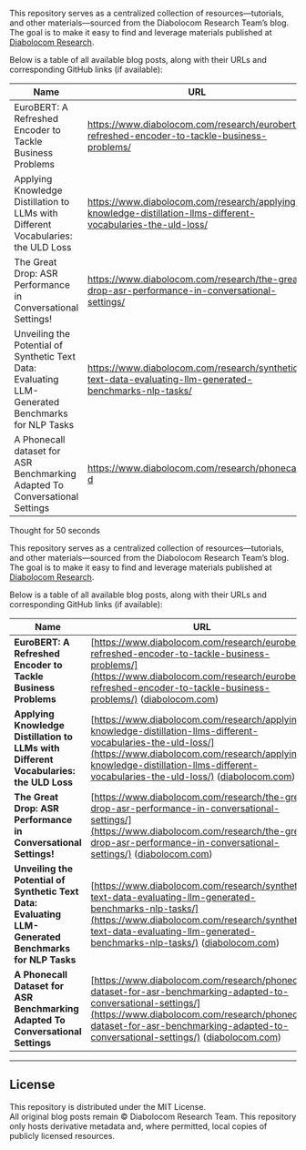 This repository serves as a centralized collection of resources—tutorials, and other materials—sourced from the Diabolocom Research Team’s blog. The goal is to make it easy to find and leverage materials published at [Diabolocom Research](https://www.diabolocom.com/research/).

Below is a table of all available blog posts, along with their URLs and corresponding GitHub links (if available):

| Name | URL | GitHub Link |
| --- | --- | --- |
| EuroBERT: A Refreshed Encoder to Tackle Business Problems | https://www.diabolocom.com/research/eurobert-refreshed-encoder-to-tackle-business-problems/ | https://github.com/Nicolas-BZRD/EuroBERT |
| Applying Knowledge Distillation to LLMs with Different Vocabularies: the ULD Loss | https://www.diabolocom.com/research/applying-knowledge-distillation-llms-different-vocabularies-the-uld-loss/ | https://github.com/Diabolocom-Research/ULD-Loss |
| The Great Drop: ASR Performance in Conversational Settings! | https://www.diabolocom.com/research/the-great-drop-asr-performance-in-conversational-settings/ | https://github.com/Diabolocom-Research/ConversationalDataset |
| Unveiling the Potential of Synthetic Text Data: Evaluating LLM-Generated Benchmarks for NLP Tasks | https://www.diabolocom.com/research/synthetic-text-data-evaluating-llm-generated-benchmarks-nlp-tasks/ | https://github.com/Diabolocom-Research/SG4NLP |
| A Phonecall dataset for ASR Benchmarking Adapted To Conversational Settings | https://www.diabolocom.com/research/phonecall-d

Thought for 50 seconds

This repository serves as a centralized collection of resources—tutorials, and other materials—sourced from the Diabolocom Research Team’s blog. The goal is to make it easy to find and leverage materials published at [Diabolocom Research](https://www.diabolocom.com/research/).

Below is a table of all available blog posts, along with their URLs and corresponding GitHub links (if available):

| Name                                                                                                        | URL                                                                                                                                                | GitHub Link                                                                                                    |
|-------------------------------------------------------------------------------------------------------------|----------------------------------------------------------------------------------------------------------------------------------------------------|---------------------------------------------------------------------------------------------------------------|
| **EuroBERT: A Refreshed Encoder to Tackle Business Problems**                                               | [https://www.diabolocom.com/research/eurobert-refreshed-encoder-to-tackle-business-problems/](https://www.diabolocom.com/research/eurobert-refreshed-encoder-to-tackle-business-problems/) ([diabolocom.com](https://www.diabolocom.com/research/eurobert-refreshed-encoder-to-tackle-business-problems/)) | [https://github.com/Nicolas-BZRD/EuroBERT](https://github.com/Nicolas-BZRD/EuroBERT) ([github.com](https://github.com/Nicolas-BZRD/EuroBERT))                  |
| **Applying Knowledge Distillation to LLMs with Different Vocabularies: the ULD Loss**                       | [https://www.diabolocom.com/research/applying-knowledge-distillation-llms-different-vocabularies-the-uld-loss/](https://www.diabolocom.com/research/applying-knowledge-distillation-llms-different-vocabularies-the-uld-loss/) ([diabolocom.com](https://www.diabolocom.com/research/applying-knowledge-distillation-llms-different-vocabularies-the-uld-loss/)) | [https://github.com/Diabolocom-Research/ULD-Loss](https://github.com/Diabolocom-Research/ULD-Loss) ([github.com](https://github.com/Diabolocom-Research/ULD-Loss))        |
| **The Great Drop: ASR Performance in Conversational Settings!**                                             | [https://www.diabolocom.com/research/the-great-drop-asr-performance-in-conversational-settings/](https://www.diabolocom.com/research/the-great-drop-asr-performance-in-conversational-settings/) ([diabolocom.com](https://www.diabolocom.com/research/the-great-drop-asr-performance-in-conversational-settings/))   | [https://github.com/Diabolocom-Research/ConversationalDataset](https://github.com/Diabolocom-Research/ConversationalDataset) ([github.com](https://github.com/Diabolocom-Research/ConversationalDataset)) |
| **Unveiling the Potential of Synthetic Text Data: Evaluating LLM-Generated Benchmarks for NLP Tasks**     | [https://www.diabolocom.com/research/synthetic-text-data-evaluating-llm-generated-benchmarks-nlp-tasks/](https://www.diabolocom.com/research/synthetic-text-data-evaluating-llm-generated-benchmarks-nlp-tasks/) ([diabolocom.com](https://www.diabolocom.com/research/synthetic-text-data-evaluating-llm-generated-benchmarks-nlp-tasks/)) | [https://github.com/Diabolocom-Research/SG4NLP](https://github.com/Diabolocom-Research/SG4NLP) ([github.com](https://github.com/Diabolocom-Research/SG4NLP))          |
| **A Phonecall Dataset for ASR Benchmarking Adapted To Conversational Settings**                            | [https://www.diabolocom.com/research/phonecall-dataset-for-asr-benchmarking-adapted-to-conversational-settings/](https://www.diabolocom.com/research/phonecall-dataset-for-asr-benchmarking-adapted-to-conversational-settings/) ([diabolocom.com](https://www.diabolocom.com/research/phonecall-dataset-for-asr-benchmarking-adapted-to-conversational-settings/)) | [https://github.com/Diabolocom-Research/ConversationalDataset](https://github.com/Diabolocom-Research/ConversationalDataset) ([github.com](https://github.com/Diabolocom-Research/ConversationalDataset)) |

---

## License

This repository is distributed under the MIT License.  
All original blog posts remain © Diabolocom Research Team. This repository only hosts derivative metadata and, where permitted, local copies of publicly licensed resources.